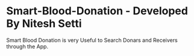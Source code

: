 # Smart-Blood-Donation - Developed By Nitesh Setti
Smart Blood Donation is very Useful to Search Donars and Receivers through the App.
